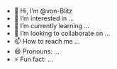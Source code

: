 - 👋 Hi, I’m @von-Blitz
- 👀 I’m interested in ...
- 🌱 I’m currently learning ...
- 💞️ I’m looking to collaborate on ...
- 📫 How to reach me ...
- 😄 Pronouns: ...
- ⚡ Fun fact: ...

<!---
von-Blitz/von-Blitz is a ✨ special ✨ repository because its `README.md` (this file) appears on your GitHub profile.
You can click the Preview link to take a look at your changes.
--->
